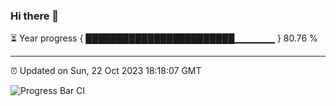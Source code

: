 ### Hi there 👋

⏳ Year progress { ████████████████████████▁▁▁▁▁▁ } 80.76 %

---

⏰ Updated on Sun, 22 Oct 2023 18:18:07 GMT

![Progress Bar CI](https://github.com/liununu/liununu/workflows/Progress%20Bar%20CI/badge.svg)
